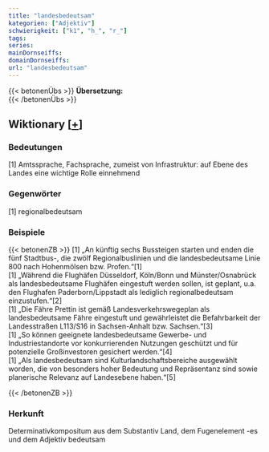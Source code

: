 ```yaml
---
title: "landesbedeutsam"
kategorien: ["Adjektiv"]
schwierigkeit: ["k1", "h_", "r_"]
tags:
series:
mainDornseiffs:
domainDornseiffs:
url: "landesbedeutsam"
---
```


{{< betonenÜbs >}}
**Übersetzung:**  
{{< /betonenÜbs >}}

## Wiktionary [[+](https://de.wiktionary.org/wiki/landesbedeutsam)]

### Bedeutungen
[1] Amtssprache, Fachsprache, zumeist von Infrastruktur: auf Ebene des Landes eine wichtige Rolle einnehmend  

### Gegenwörter
[1] regionalbedeutsam  

### Beispiele
{{< betonenZB >}}
[1] „An künftig sechs Bussteigen starten und enden die fünf Stadtbus-, die zwölf Regionalbuslinien und die landesbedeutsame Linie 800 nach Hohenmölsen bzw. Profen.“[1]  
[1] „Während die Flughäfen Düsseldorf, Köln/Bonn und Münster/Osnabrück als landesbedeutsame Flughäfen eingestuft werden sollen, ist geplant, u.a. den Flughafen Paderborn/Lippstadt als lediglich regionalbedeutsam einzustufen.“[2]  
[1] „Die Fähre Prettin ist gemäß Landesverkehrswegeplan als landesbedeutsame Fähre eingestuft und gewährleistet die Befahrbarkeit der Landesstraßen L113/S16 in Sachsen-Anhalt bzw. Sachsen.“[3]  
[1] „So können geeignete landesbedeutsame Gewerbe- und Industriestandorte vor konkurrierenden Nutzungen geschützt und für potenzielle Großinvestoren gesichert werden.“[4]  
[1] „Als landesbedeutsam sind Kulturlandschaftsbereiche ausgewählt worden, die von besonders hoher Bedeutung und Repräsentanz sind sowie planerische Relevanz auf Landesebene haben.“[5]  

{{< /betonenZB >}}
### Herkunft
Determinativkompositum aus dem Substantiv Land, dem Fugenelement -es und dem Adjektiv bedeutsam  


